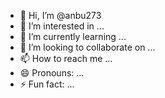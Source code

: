 - 👋 Hi, I’m @anbu273
- 👀 I’m interested in ...
- 🌱 I’m currently learning ...
- 💞️ I’m looking to collaborate on ...
- 📫 How to reach me ...
- 😄 Pronouns: ...
- ⚡ Fun fact: ...

<!---
anbu273/anbu273 is a ✨ special ✨ repository because its `README.md` (this file) appears on your GitHub profile.
You can click the Preview link to take a look at your changes.
--->
